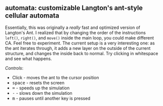 ## automata: customizable Langton's ant-style cellular automata

Essentially, this was originally a *really* fast and optimized version of Langton's Ant. I realized that by changing the order of the instructions `left()`, `right()`, and `move()` inside the main loop, you could make different CA. Feel free to experiment. The current setup is a very interesting one: as the ant iterates through, it adds a new layer on the outside of the current structure, and changes the inside back to normal. Try clicking in whitespace and see what happens.

_Controls_:

* Click - moves the ant to the cursor position
* <kbd>space</kbd> - resets the screen
* <kbd>=</kbd> - speeds up the simulation
* <kbd>-</kbd> - slows down the simulation
* <kbd>m</kbd> - pauses until another key is pressed
